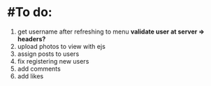 #To do:
===========
1. get username after refreshing to menu **validate user at server => headers?**
2. upload photos to view with ejs
3. assign posts to users
4. fix registering new users
5. add comments
6. add likes